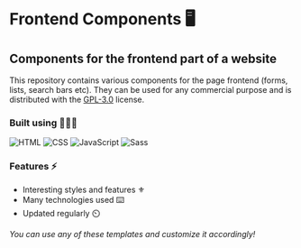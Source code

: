 # Frontend Components 🖥️
## Components for the frontend part of a website

This repository contains various components for the page frontend (forms, lists, search bars etc). They can be used for any commercial purpose and is distributed with the <a href="https://github.com/Petrosdevri/frontend-components/blob/main/LICENSE.md">GPL-3.0</a> license.

### Built using 🧑🏼‍💻
<img src="https://img.shields.io/badge/HTML5-E34F26?style=for-the-badge&logo=html5&logoColor=white" alt="HTML" /> <img src="https://img.shields.io/badge/CSS3-1572B6?style=for-the-badge&logo=css3&logoColor=white" alt="CSS" /> <img src="https://img.shields.io/badge/JavaScript-F7DF1E?style=for-the-badge&logo=javascript&logoColor=black" alt="JavaScript" /> <img src="https://img.shields.io/badge/SASS-CC6699?style=for-the-badge&logo=sass&logoColor=white" alt="Sass" />

### Features ⚡
- Interesting styles and features ⚜️
- Many technologies used ⌨️
- Updated regularly ⏲️

*You can use any of these templates and customize it accordingly!*
